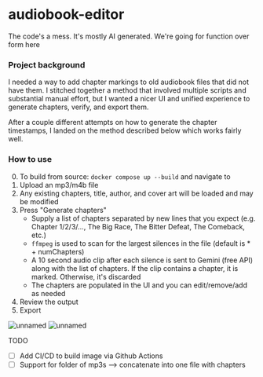 # audiobook-editor

The code's a mess. It's mostly AI generated. We're going for function over form here

### Project background
I needed a way to add chapter markings to old audiobook files that did not have them. I stitched together a method that involved multiple scripts and substantial manual effort, but I wanted a nicer UI and unified experience to generate chapters, verify, and export them.

After a couple different attempts on how to generate the chapter timestamps, I landed on the method described below which works fairly well. 

### How to use
0. To build from source: `docker compose up --build` and navigate to 
1. Upload an mp3/m4b file
2. Any existing chapters, title, author, and cover art will be loaded and may be modified
3. Press "Generate chapters"
   - Supply a list of chapters separated by new lines that you expect (e.g. Chapter 1/2/3/..., The Big Race, The Bitter Defeat, The Comeback, etc.)
   - `ffmpeg` is used to scan for the largest silences in the file (default is * + numChapters)
   - A 10 second audio clip after each silence is sent to Gemini (free API) along with the list of chapters. If the clip contains a chapter, it is marked. Otherwise, it's discarded
   - The chapters are populated in the UI and you can edit/remove/add as needed
5. Review the output
6. Export

![unnamed](https://github.com/user-attachments/assets/8f73508a-0688-4ad8-a938-46fff1d2edd5)
![unnamed](https://github.com/user-attachments/assets/f8349dea-47b8-4af1-9776-f8cddb897b11)

TODO
- [ ] Add CI/CD to build image via Github Actions
- [ ] Support for folder of mp3s --> concatenate into one file with chapters

